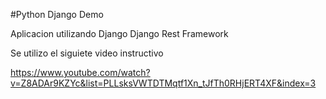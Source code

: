 #Python Django Demo

Aplicacion utilizando Django  Django Rest Framework


Se utilizo el siguiete video instructivo

https://www.youtube.com/watch?v=Z8ADAr9KZYc&list=PLLsksVWTDTMqtf1Xn_tJfTh0RHjERT4XF&index=3

